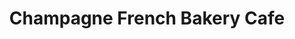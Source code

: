 ---
title: "Champagne French Bakery Cafe"
url: /san-diego/champagne-french-bakery-cafe/
shop: Bäckerei
---